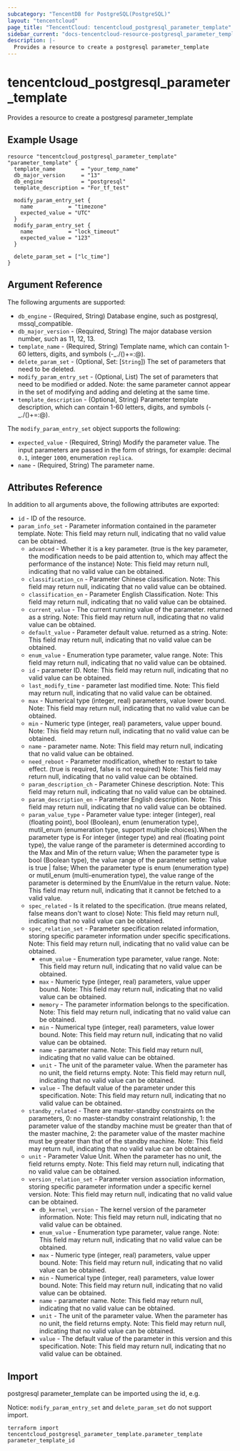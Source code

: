 ```yaml
---
subcategory: "TencentDB for PostgreSQL(PostgreSQL)"
layout: "tencentcloud"
page_title: "TencentCloud: tencentcloud_postgresql_parameter_template"
sidebar_current: "docs-tencentcloud-resource-postgresql_parameter_template"
description: |-
  Provides a resource to create a postgresql parameter_template
---
```


# tencentcloud_postgresql_parameter_template

Provides a resource to create a postgresql parameter_template

## Example Usage

```hcl
resource "tencentcloud_postgresql_parameter_template" "parameter_template" {
  template_name        = "your_temp_name"
  db_major_version     = "13"
  db_engine            = "postgresql"
  template_description = "For_tf_test"

  modify_param_entry_set {
    name           = "timezone"
    expected_value = "UTC"
  }
  modify_param_entry_set {
    name           = "lock_timeout"
    expected_value = "123"
  }

  delete_param_set = ["lc_time"]
}
```

## Argument Reference

The following arguments are supported:

* `db_engine` - (Required, String) Database engine, such as postgresql, mssql_compatible.
* `db_major_version` - (Required, String) The major database version number, such as 11, 12, 13.
* `template_name` - (Required, String) Template name, which can contain 1-60 letters, digits, and symbols (-_./()+=:@).
* `delete_param_set` - (Optional, Set: [`String`]) The set of parameters that need to be deleted.
* `modify_param_entry_set` - (Optional, List) The set of parameters that need to be modified or added. Note: the same parameter cannot appear in the set of modifying and adding and deleting at the same time.
* `template_description` - (Optional, String) Parameter template description, which can contain 1-60 letters, digits, and symbols (-_./()+=:@).

The `modify_param_entry_set` object supports the following:

* `expected_value` - (Required, String) Modify the parameter value. The input parameters are passed in the form of strings, for example: decimal `0.1`, integer `1000`, enumeration `replica`.
* `name` - (Required, String) The parameter name.

## Attributes Reference

In addition to all arguments above, the following attributes are exported:

* `id` - ID of the resource.
* `param_info_set` - Parameter information contained in the parameter template. Note: This field may return null, indicating that no valid value can be obtained.
  * `advanced` - Whether it is a key parameter. (true is the key parameter, the modification needs to be paid attention to, which may affect the performance of the instance) Note: This field may return null, indicating that no valid value can be obtained.
  * `classification_cn` - Parameter Chinese classification. Note: This field may return null, indicating that no valid value can be obtained.
  * `classification_en` - Parameter English Classification. Note: This field may return null, indicating that no valid value can be obtained.
  * `current_value` - The current running value of the parameter. returned as a string. Note: This field may return null, indicating that no valid value can be obtained.
  * `default_value` - Parameter default value. returned as a string. Note: This field may return null, indicating that no valid value can be obtained.
  * `enum_value` - Enumeration type parameter, value range. Note: This field may return null, indicating that no valid value can be obtained.
  * `id` - parameter ID. Note: This field may return null, indicating that no valid value can be obtained.
  * `last_modify_time` - parameter last modified time. Note: This field may return null, indicating that no valid value can be obtained.
  * `max` - Numerical type (integer, real) parameters, value lower bound. Note: This field may return null, indicating that no valid value can be obtained.
  * `min` - Numeric type (integer, real) parameters, value upper bound. Note: This field may return null, indicating that no valid value can be obtained.
  * `name` - parameter name. Note: This field may return null, indicating that no valid value can be obtained.
  * `need_reboot` - Parameter modification, whether to restart to take effect. (true is required, false is not required) Note: This field may return null, indicating that no valid value can be obtained.
  * `param_description_ch` - Parameter Chinese description. Note: This field may return null, indicating that no valid value can be obtained.
  * `param_description_en` - Parameter English description. Note: This field may return null, indicating that no valid value can be obtained.
  * `param_value_type` - Parameter value type: integer (integer), real (floating point), bool (Boolean), enum (enumeration type), mutil_enum (enumeration type, support multiple choices).When the parameter type is For integer (integer type) and real (floating point type), the value range of the parameter is determined according to the Max and Min of the return value; When the parameter type is bool (Boolean type), the value range of the parameter setting value is true | false; When the parameter type is enum (enumeration type) or mutil_enum (multi-enumeration type), the value range of the parameter is determined by the EnumValue in the return value. Note: This field may return null, indicating that it cannot be fetched to a valid value.
  * `spec_related` - Is it related to the specification. (true means related, false means don&#39;t want to close) Note: This field may return null, indicating that no valid value can be obtained.
  * `spec_relation_set` - Parameter specification related information, storing specific parameter information under specific specifications. Note: This field may return null, indicating that no valid value can be obtained.
    * `enum_value` - Enumeration type parameter, value range. Note: This field may return null, indicating that no valid value can be obtained.
    * `max` - Numeric type (integer, real) parameters, value upper bound. Note: This field may return null, indicating that no valid value can be obtained.
    * `memory` - The parameter information belongs to the specification. Note: This field may return null, indicating that no valid value can be obtained.
    * `min` - Numerical type (integer, real) parameters, value lower bound. Note: This field may return null, indicating that no valid value can be obtained.
    * `name` - parameter name. Note: This field may return null, indicating that no valid value can be obtained.
    * `unit` - The unit of the parameter value. When the parameter has no unit, the field returns empty. Note: This field may return null, indicating that no valid value can be obtained.
    * `value` - The default value of the parameter under this specification. Note: This field may return null, indicating that no valid value can be obtained.
  * `standby_related` - There are master-standby constraints on the parameters, 0: no master-standby constraint relationship, 1: the parameter value of the standby machine must be greater than that of the master machine, 2: the parameter value of the master machine must be greater than that of the standby machine. Note: This field may return null, indicating that no valid value can be obtained.
  * `unit` - Parameter Value Unit. When the parameter has no unit, the field returns empty. Note: This field may return null, indicating that no valid value can be obtained.
  * `version_relation_set` - Parameter version association information, storing specific parameter information under a specific kernel version. Note: This field may return null, indicating that no valid value can be obtained.
    * `db_kernel_version` - The kernel version of the parameter information. Note: This field may return null, indicating that no valid value can be obtained.
    * `enum_value` - Enumeration type parameter, value range. Note: This field may return null, indicating that no valid value can be obtained.
    * `max` - Numeric type (integer, real) parameters, value upper bound. Note: This field may return null, indicating that no valid value can be obtained.
    * `min` - Numerical type (integer, real) parameters, value lower bound. Note: This field may return null, indicating that no valid value can be obtained.
    * `name` - parameter name. Note: This field may return null, indicating that no valid value can be obtained.
    * `unit` - The unit of the parameter value. When the parameter has no unit, the field returns empty. Note: This field may return null, indicating that no valid value can be obtained.
    * `value` - The default value of the parameter in this version and this specification. Note: This field may return null, indicating that no valid value can be obtained.


## Import

postgresql parameter_template can be imported using the id, e.g.

Notice: `modify_param_entry_set` and `delete_param_set` do not support import.

```
terraform import tencentcloud_postgresql_parameter_template.parameter_template parameter_template_id
```


